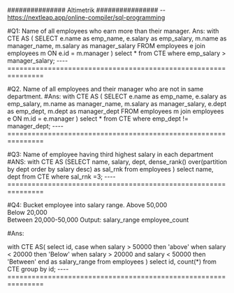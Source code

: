 ############### Altimetrik ################ 
--https://nextleap.app/online-compiler/sql-programming

#Q1: Name of all employees who earn more than their manager.
Ans:
with CTE AS 
    (
SELECT
    e.name as emp_name,
    e.salary as emp_salary,
    m.name as manager_name,
    m.salary  as manager_salary
FROM
employees e join employees m 
ON e.id = m.manager
    )
select * from CTE 
where emp_salary > manager_salary;
----===============================================================

#Q2. Name of all employees and their manager who are not in same department. 
#Ans:
with CTE AS 
    (
SELECT
    e.name as emp_name,
    e.salary as emp_salary,
    m.name as manager_name,
    m.salary  as manager_salary,
    e.dept as emp_dept,
    m.dept as manager_dept
FROM
employees m join employees e
ON m.id = e.manager
    )
select * from CTE 
where emp_dept != manager_dept;
----===============================================================

#Q3: Name of employee having third highest salary in each department
#ANS:
with CTE AS
(SELECT
    name, 
    salary,
    dept,
    dense_rank() over(partition by dept order by salary desc) as sal_rnk
from employees
    )
select name, dept from CTE where sal_rnk =3;
----===============================================================

#Q4: Bucket employee into salary range.
Above 50,000	
Below 20,000	
Between 20,000-50,000
Output:
salary_range	employee_count

#Ans:

with CTE AS(
    select 
    id,
    case 
    when salary > 50000 then 'above'
    when salary < 20000 then 'Below'
    when salary > 20000 and salary < 50000 then 'Between'
    end as salary_range
from employees
    )
select id, count(*) from CTE group by id;
----===============================================================





    

